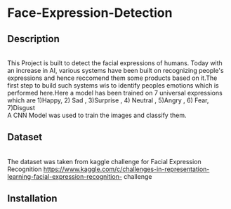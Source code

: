 # Face-Expression-Detection
## Description
  <br>This Project is built to detect the facial expressions of humans. Today with an increase in AI, various systems have been built on recognizing people's expressions and hence reccomend them some products based on it.The first step to build such systems wis to identify peoples emotions which is performed here.Here a model has been trained on 7 universal expressions which are 1)Happy, 2) Sad , 3)Surprise , 4) Neutral , 5)Angry , 6) Fear, 7)Disgust <br>
  A CNN Model was used to train the images and classify them.<br>
 ## Dataset
  <br>The dataset was taken from kaggle challenge for Facial Expression Recognition https://www.kaggle.com/c/challenges-in-representation-learning-facial-expression-recognition-        challenge
  
  ## Installation
      


